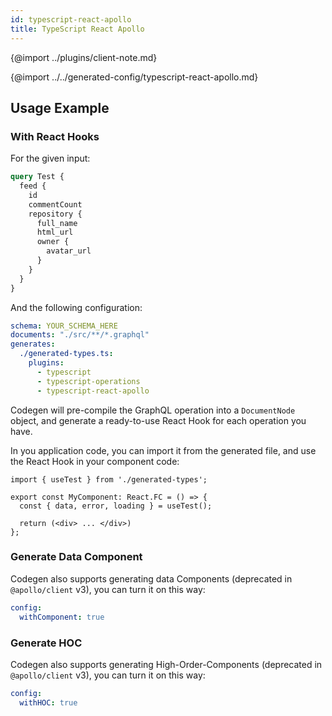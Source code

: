 ```yaml
---
id: typescript-react-apollo
title: TypeScript React Apollo
---
```


{@import ../plugins/client-note.md}

{@import ../../generated-config/typescript-react-apollo.md}

## Usage Example

### With React Hooks

For the given input:

```graphql
query Test {
  feed {
    id
    commentCount
    repository {
      full_name
      html_url
      owner {
        avatar_url
      }
    }
  }
}
```

And the following configuration:

```yaml
schema: YOUR_SCHEMA_HERE
documents: "./src/**/*.graphql"
generates:
  ./generated-types.ts:
    plugins:
      - typescript
      - typescript-operations
      - typescript-react-apollo
```

Codegen will pre-compile the GraphQL operation into a `DocumentNode` object, and generate a ready-to-use React Hook for each operation you have.

In you application code, you can import it from the generated file, and use the React Hook in your component code: 


```tsx
import { useTest } from './generated-types';

export const MyComponent: React.FC = () => {
  const { data, error, loading } = useTest();

  return (<div> ... </div>)
};
```

### Generate Data Component

Codegen also supports generating data Components (deprecated in `@apollo/client` v3), you can turn it on this way:

```yaml
config:
  withComponent: true
```

### Generate HOC

Codegen also supports generating High-Order-Components (deprecated in `@apollo/client` v3), you can turn it on this way:

```yaml
config:
  withHOC: true
```
